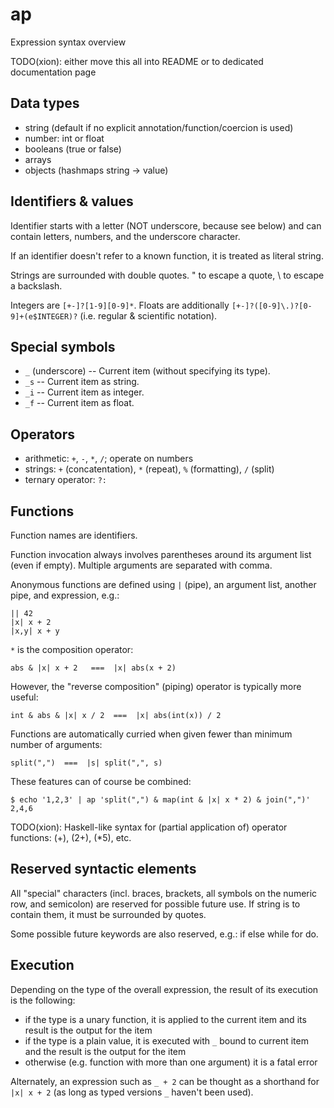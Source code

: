 # ap

Expression syntax overview

TODO(xion): either move this all into README or to dedicated documentation page

## Data types

* string (default if no explicit annotation/function/coercion is used)
* number: int or float
* booleans (true or false)
* arrays
* objects (hashmaps string -> value)

## Identifiers & values

Identifier starts with a letter (NOT underscore, because see below)
and can contain letters, numbers, and the underscore character.

If an identifier doesn't refer to a known function, it is treated as literal string.

Strings are surrounded with double quotes. \" to escape a quote, \\ to escape a backslash.

Integers are `[+-]?[1-9][0-9]*`.
Floats are additionally `[+-]?([0-9]\.)?[0-9]+(e$INTEGER)?` (i.e. regular & scientific notation).

## Special symbols

* `_` (underscore) -- Current item (without specifying its type).
* `_s` -- Current item as string.
* `_i` -- Current item as integer.
* `_f` -- Current item as float.

## Operators

* arithmetic: `+`, `-`, `*`, `/`; operate on numbers
* strings: `+` (concatentation), `*` (repeat), `%` (formatting), `/` (split)
* ternary operator: `?:`

## Functions

Function names are identifiers.

Function invocation always involves parentheses around its argument list (even if empty).
Multiple arguments are separated with comma.

Anonymous functions are defined using `|` (pipe), an argument list, another pipe, and expression, e.g.:

    || 42
    |x| x + 2
    |x,y| x + y

`*` is the composition operator:

    abs & |x| x + 2   ===  |x| abs(x + 2)
    
However, the "reverse composition" (piping) operator is typically more useful:

    int & abs & |x| x / 2  ===  |x| abs(int(x)) / 2

Functions are automatically curried when given fewer than minimum number of arguments:

    split(",")  ===  |s| split(",", s)

These features can of course be combined:

    $ echo '1,2,3' | ap 'split(",") & map(int & |x| x * 2) & join(",")'
    2,4,6

TODO(xion): Haskell-like syntax for (partial application of) operator functions:
(+), (2+), (*5), etc.

## Reserved syntactic elements

All "special" characters (incl. braces, brackets, all symbols on the numeric row, and semicolon)
are reserved for possible future use. If string is to contain them, it must be surrounded by quotes.

Some possible future keywords are also reserved, e.g.: if else while for do.

## Execution

Depending on the type of the overall expression, the result of its execution is the following:

* if the type is a unary function, it is applied to the current item and its result
  is the output for the item
* if the type is a plain value, it is executed with `_` bound to current item
  and the result is the output for the item
* otherwise (e.g. function with more than one argument) it is a fatal error

Alternately, an expression such as `_ + 2` can be thought as a shorthand for `|x| x + 2`
(as long as typed versions `_` haven't been used).
